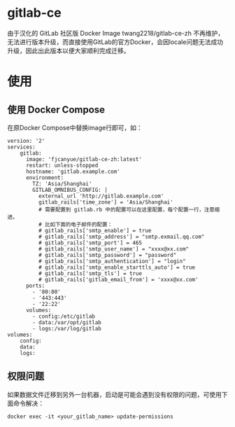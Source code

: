 # gitlab-ce

由于汉化的 GitLab 社区版 Docker Image twang2218/gitlab-ce-zh 不再维护，无法进行版本升级，而直接使用GitLab的官方Docker，会因locale问题无法成功升级，因此出此版本以便大家顺利完成迁移。

# 使用

## 使用 Docker Compose

在原Docker Compose中替换image行即可，如：

```
version: '2'
services:
    gitlab:
      image: 'fjcanyue/gitlab-ce-zh:latest'
      restart: unless-stopped
      hostname: 'gitlab.example.com'
      environment:
        TZ: 'Asia/Shanghai'
        GITLAB_OMNIBUS_CONFIG: |
          external_url 'http://gitlab.example.com'
          gitlab_rails['time_zone'] = 'Asia/Shanghai'
          # 需要配置到 gitlab.rb 中的配置可以在这里配置，每个配置一行，注意缩进。
          # 比如下面的电子邮件的配置：
          # gitlab_rails['smtp_enable'] = true
          # gitlab_rails['smtp_address'] = "smtp.exmail.qq.com"
          # gitlab_rails['smtp_port'] = 465
          # gitlab_rails['smtp_user_name'] = "xxxx@xx.com"
          # gitlab_rails['smtp_password'] = "password"
          # gitlab_rails['smtp_authentication'] = "login"
          # gitlab_rails['smtp_enable_starttls_auto'] = true
          # gitlab_rails['smtp_tls'] = true
          # gitlab_rails['gitlab_email_from'] = 'xxxx@xx.com'
      ports:
        - '80:80'
        - '443:443'
        - '22:22'
      volumes:
        - config:/etc/gitlab
        - data:/var/opt/gitlab
        - logs:/var/log/gitlab
volumes:
    config:
    data:
    logs:
```

## 权限问题

如果数据文件迁移到另外一台机器，启动是可能会遇到没有权限的问题，可使用下面命令解决：

```
docker exec -it <your_gitlab_name> update-permissions
```
